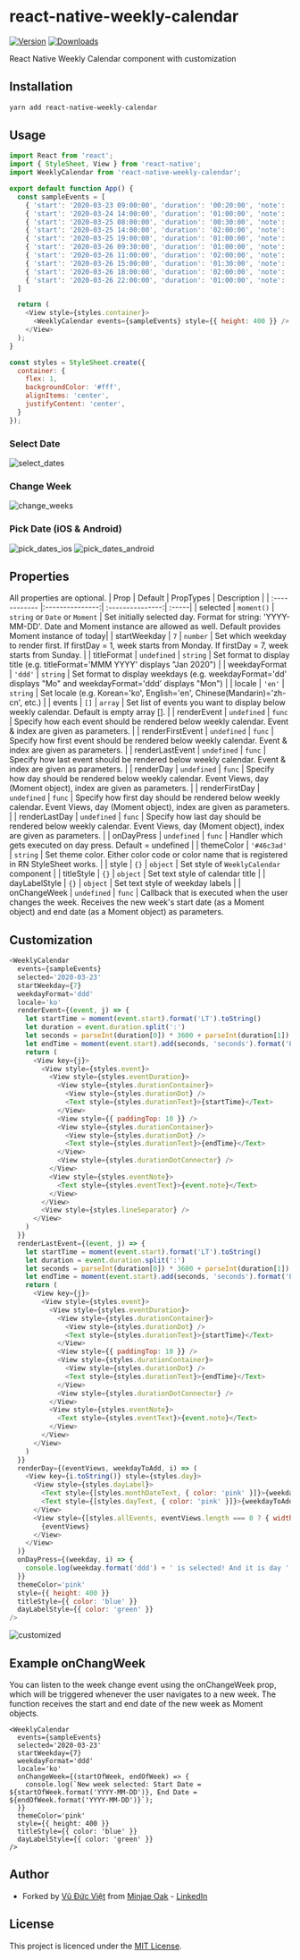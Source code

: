 # react-native-weekly-calendar
[![Version](https://img.shields.io/npm/v/react-native-weekly-calendar.svg)](https://www.npmjs.com/package/react-native-weekly-calendar)
[![Downloads](https://img.shields.io/npm/dm/react-native-weekly-calendar.svg)](https://www.npmjs.com/package/react-native-weekly-calendar)

React Native Weekly Calendar component with customization

## Installation
```bash
yarn add react-native-weekly-calendar
```


## Usage
```javascript
import React from 'react';
import { StyleSheet, View } from 'react-native';
import WeeklyCalendar from 'react-native-weekly-calendar';

export default function App() {
  const sampleEvents = [
    { 'start': '2020-03-23 09:00:00', 'duration': '00:20:00', 'note': 'Walk my dog' },
    { 'start': '2020-03-24 14:00:00', 'duration': '01:00:00', 'note': 'Doctor\'s appointment' },
    { 'start': '2020-03-25 08:00:00', 'duration': '00:30:00', 'note': 'Morning exercise' },
    { 'start': '2020-03-25 14:00:00', 'duration': '02:00:00', 'note': 'Meeting with client' },
    { 'start': '2020-03-25 19:00:00', 'duration': '01:00:00', 'note': 'Dinner with family' },
    { 'start': '2020-03-26 09:30:00', 'duration': '01:00:00', 'note': 'Schedule 1' },
    { 'start': '2020-03-26 11:00:00', 'duration': '02:00:00', 'note': 'Schedule 2' },
    { 'start': '2020-03-26 15:00:00', 'duration': '01:30:00', 'note': 'Schedule 3' },
    { 'start': '2020-03-26 18:00:00', 'duration': '02:00:00', 'note': 'Schedule 4' },
    { 'start': '2020-03-26 22:00:00', 'duration': '01:00:00', 'note': 'Schedule 5' }
  ]

  return (
    <View style={styles.container}>
      <WeeklyCalendar events={sampleEvents} style={{ height: 400 }} />
    </View>
  );
}

const styles = StyleSheet.create({
  container: {
    flex: 1,
    backgroundColor: '#fff',
    alignItems: 'center',
    justifyContent: 'center',
  }
});
```

### Select Date
![select_dates](https://user-images.githubusercontent.com/8908724/77604941-04b48a00-6f57-11ea-93b2-8e9179ef3255.gif)

### Change Week
![change_weeks](https://user-images.githubusercontent.com/8908724/77604967-11d17900-6f57-11ea-90cf-f14250211121.gif)

### Pick Date (iOS & Android)
![pick_dates_ios](https://user-images.githubusercontent.com/8908724/77604971-15650000-6f57-11ea-9e53-d9a3c3c091f1.gif)
![pick_dates_android](https://user-images.githubusercontent.com/8908724/77611922-fe7bd900-6f69-11ea-85e3-9dd3eacaabf5.gif)


## Properties
All properties are optional.
| Prop  | Default  | PropTypes | Description |
| :------------ |:---------------:| :---------------:| :-----|
| selected | `moment()` | `string` or `Date` or `Moment` | Set initially selected day. Format for string: 'YYYY-MM-DD'. Date and Moment instance are allowed as well. Default provides Moment instance of today|
| startWeekday | `7` | `number` | Set which weekday to render first. If firstDay = 1, week starts from Monday. If firstDay = 7, week starts from Sunday. |
| titleFormat | `undefined` | `string` | Set format to display title (e.g. titleFormat='MMM YYYY' displays "Jan 2020") |
| weekdayFormat | `'ddd'` | `string` | Set format to display weekdays (e.g. weekdayFormat='dd' displays "Mo" and weekdayFormat='ddd' displays "Mon") |
| locale | `'en'` | `string` | Set locale (e.g. Korean='ko', English='en', Chinese(Mandarin)='zh-cn', etc.) |
| events | `[]` | `array` | Set list of events you want to display below weekly calendar. Default is empty array []. |
| renderEvent | `undefined` | `func` | Specify how each event should be rendered below weekly calendar. Event & index are given as parameters. |
| renderFirstEvent | `undefined` | `func` | Specify how first event should be rendered below weekly calendar. Event & index are given as parameters. |
| renderLastEvent | `undefined` | `func` | Specify how last event should be rendered below weekly calendar. Event & index are given as parameters. |
| renderDay | `undefined` | `func` | Specify how day should be rendered below weekly calendar. Event Views, day (Moment object), index are given as parameters. |
| renderFirstDay | `undefined` | `func` | Specify how first day should be rendered below weekly calendar. Event Views, day (Moment object), index are given as parameters. |
| renderLastDay | `undefined` | `func` | Specify how last day should be rendered below weekly calendar. Event Views, day (Moment object), index are given as parameters. |
| onDayPress |  `undefined` | `func` | Handler which gets executed on day press. Default = undefined |
| themeColor | `'#46c3ad'` | `string` | Set theme color. Either color code or color name that is registered in RN StyleSheet works. |
| style | `{}` | `object` | Set style of `WeeklyCalendar` component |
| titleStyle | `{}` | `object` | Set text style of calendar title |
| dayLabelStyle | `{}` | `object` | Set text style of weekday labels |
| onChangeWeek | `undefined` | `func` | Callback that is executed when the user changes the week. Receives the new week's start date (as a Moment object) and end date (as a Moment object) as parameters.

## Customization
```javascript
<WeeklyCalendar
  events={sampleEvents} 
  selected='2020-03-23'
  startWeekday={7}
  weekdayFormat='ddd'
  locale='ko'
  renderEvent={(event, j) => {
    let startTime = moment(event.start).format('LT').toString()
    let duration = event.duration.split(':')
    let seconds = parseInt(duration[0]) * 3600 + parseInt(duration[1]) * 60 + parseInt(duration[2])
    let endTime = moment(event.start).add(seconds, 'seconds').format('LT').toString()
    return (
      <View key={j}>
        <View style={styles.event}>
          <View style={styles.eventDuration}>
            <View style={styles.durationContainer}>
              <View style={styles.durationDot} />
              <Text style={styles.durationText}>{startTime}</Text>
            </View>
            <View style={{ paddingTop: 10 }} />
            <View style={styles.durationContainer}>
              <View style={styles.durationDot} />
              <Text style={styles.durationText}>{endTime}</Text>
            </View>
            <View style={styles.durationDotConnector} />
          </View>
          <View style={styles.eventNote}>
            <Text style={styles.eventText}>{event.note}</Text>
          </View>
        </View>
        <View style={styles.lineSeparator} />
      </View>
    )
  }}
  renderLastEvent={(event, j) => {
    let startTime = moment(event.start).format('LT').toString()
    let duration = event.duration.split(':')
    let seconds = parseInt(duration[0]) * 3600 + parseInt(duration[1]) * 60 + parseInt(duration[2])
    let endTime = moment(event.start).add(seconds, 'seconds').format('LT').toString()
    return (
      <View key={j}>
        <View style={styles.event}>
          <View style={styles.eventDuration}>
            <View style={styles.durationContainer}>
              <View style={styles.durationDot} />
              <Text style={styles.durationText}>{startTime}</Text>
            </View>
            <View style={{ paddingTop: 10 }} />
            <View style={styles.durationContainer}>
              <View style={styles.durationDot} />
              <Text style={styles.durationText}>{endTime}</Text>
            </View>
            <View style={styles.durationDotConnector} />
          </View>
          <View style={styles.eventNote}>
            <Text style={styles.eventText}>{event.note}</Text>
          </View>
        </View>
      </View>
    )
  }}
  renderDay={(eventViews, weekdayToAdd, i) => (
    <View key={i.toString()} style={styles.day}>
      <View style={styles.dayLabel}>
        <Text style={[styles.monthDateText, { color: 'pink' }]}>{weekdayToAdd.format('M/D').toString()}</Text>
        <Text style={[styles.dayText, { color: 'pink' }]}>{weekdayToAdd.format('ddd').toString()}</Text>
      </View>
      <View style={[styles.allEvents, eventViews.length === 0 ? { width: '100%', backgroundColor: 'pink' } : {}]}>
        {eventViews}
      </View>
    </View>
  )}
  onDayPress={(weekday, i) => {
    console.log(weekday.format('ddd') + ' is selected! And it is day ' + (i+1) + ' of the week!')
  }}
  themeColor='pink'
  style={{ height: 400 }}
  titleStyle={{ color: 'blue' }}
  dayLabelStyle={{ color: 'green' }}
/>
```
![customized](https://user-images.githubusercontent.com/8908724/77616782-d5614580-6f75-11ea-8736-6e315ad8802d.png)

## Example onChangWeek
You can listen to the week change event using the onChangeWeek prop, which will be triggered whenever the user navigates to a new week. The function receives the start and end date of the new week as Moment objects.
```
<WeeklyCalendar
  events={sampleEvents}
  selected='2020-03-23'
  startWeekday={7}
  weekdayFormat='ddd'
  locale='ko'
  onChangeWeek={(startOfWeek, endOfWeek) => {
    console.log(`New week selected: Start Date = ${startOfWeek.format('YYYY-MM-DD')}, End Date = ${endOfWeek.format('YYYY-MM-DD')}`);
  }}
  themeColor='pink'
  style={{ height: 400 }}
  titleStyle={{ color: 'blue' }}
  dayLabelStyle={{ color: 'green' }}
/>

```

## Author
* Forked by [Vũ Đức Việt](https://github.com/vietvd13) from [Minjae Oak](https://github.com/codeinjuice/) - [LinkedIn](http://linkedin.com/in/minjae-oak)

## License
This project is licenced under the [MIT License](http://opensource.org/licenses/mit-license.html).

